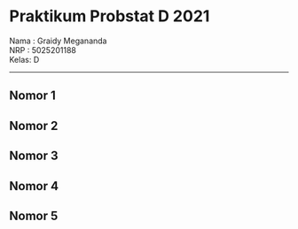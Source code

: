 # Praktikum Probstat D 2021

Nama : Graidy Megananda\
NRP  : 5025201188\
Kelas: D

---
## Nomor 1
## Nomor 2
## Nomor 3
## Nomor 4
## Nomor 5
